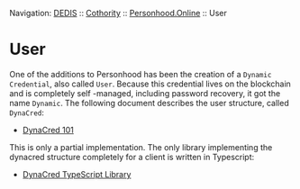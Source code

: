 Navigation: [DEDIS](https://github.com/dedis/doc/tree/master/README.md) ::
[Cothority](https://github.com/dedis/cothority/tree/main/README.md) ::
[Personhood.Online](https://github.com/dedis/cothority/tree/main/personhood/README.md) ::
User

# User

One of the additions to Personhood has been the creation of a `Dynamic
 Credential`, also called `User`.
Because this credential lives on the blockchain and is completely self
-managed, including password recovery, it got the name `Dynamic`.
The following document describes the user structure, called `DynaCred`:

- [DynaCred 101](./DynaCred-101.pdf)

This is only a partial implementation.
The only library implementing the dynacred structure completely for a client
 is written in Typescript:

- [DynaCred TypeScript Library](https://github.com/c4dt/omniledger/tree/main/dynacred)
